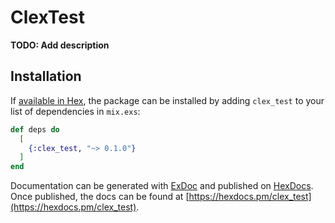 # ClexTest

**TODO: Add description**

## Installation

If [available in Hex](https://hex.pm/docs/publish), the package can be installed
by adding `clex_test` to your list of dependencies in `mix.exs`:

```elixir
def deps do
  [
    {:clex_test, "~> 0.1.0"}
  ]
end
```

Documentation can be generated with [ExDoc](https://github.com/elixir-lang/ex_doc)
and published on [HexDocs](https://hexdocs.pm). Once published, the docs can
be found at [https://hexdocs.pm/clex_test](https://hexdocs.pm/clex_test).

